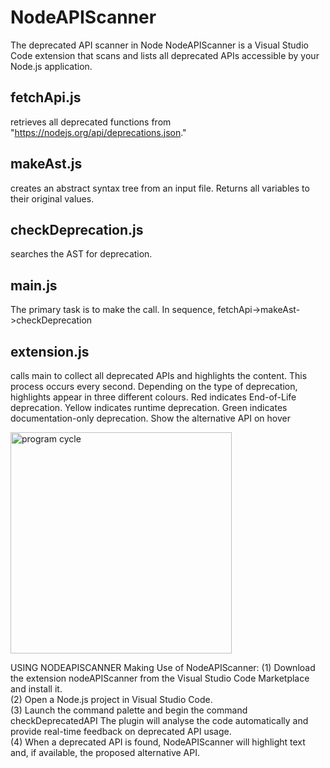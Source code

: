 # NodeAPIScanner
The deprecated API scanner in Node
NodeAPIScanner is a Visual Studio Code extension that scans and lists all deprecated APIs accessible by your Node.js application.


## fetchApi.js 
retrieves all deprecated functions from "https://nodejs.org/api/deprecations.json."


## makeAst.js 
creates an abstract syntax tree from an input file.
Returns all variables to their original values.


## checkDeprecation.js 
searches the AST for deprecation.


## main.js 
The primary task is to make the call. In sequence, fetchApi->makeAst->checkDeprecation


## extension.js 
calls main to collect all deprecated APIs and highlights the content.
This process occurs every second.
Depending on the type of deprecation, highlights appear in three different colours.
Red indicates End-of-Life deprecation.
Yellow indicates runtime deprecation.
Green indicates documentation-only deprecation.
Show the alternative API on hover




<img width="354" alt="program cycle" src="https://github.com/nirajnagrale/NodeAPIScanner/assets/41152282/831a6778-2ae9-40ca-804a-b9614ebfc316">

USING NODEAPISCANNER Making Use of NodeAPIScanner: 
(1) Download the extension nodeAPIScanner from the Visual Studio Code Marketplace and install it.<br>
(2) Open a Node.js project in Visual Studio Code. <br>
(3) Launch the command palette and begin the command checkDeprecatedAPI The plugin will analyse the code automatically and provide real-time feedback on deprecated API usage. <br>
(4) When a deprecated API is found, NodeAPIScanner will highlight text and, if available, the proposed alternative API.<br>

